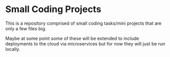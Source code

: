 # Small Coding Projects

This is a repository comprised of small coding tasks/mini projects that are only a few files big.

Maybe at some point some of these will be extended to include deployments to the cloud via microservices but for now they will just be run locally.